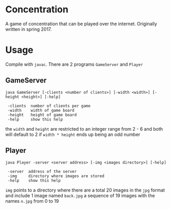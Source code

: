 # Concentration
A game of concentration that can be played over the internet. Originally written in spring 2017.
# Usage
Compile with `javac`. There are 2 programs `GameServer` and `Player`
## GameServer
```
java GameServer [-clients <number of clients>] [-width <width>] [-height <height>] [-help]

 -clients  number of clients per game
 -width    width of game board
 -height   height of game board
 -help     show this help
```
the `width` and `height` are restricted to an integer range from 2 - 6 and both will default to 2 if `width * height` ends up being an odd number
## Player
```
java Player -server <server address> [-img <images directory>] [-help]

 -server  address of the server
 -img     directory where images are stored
 -help    show this help
```
`img` points to a directory where there are a total 20 images in the `jpg` format and include 1 image named `back.jpg` a sequence of 19 images with the names `n.jpg` from 0 to 19
